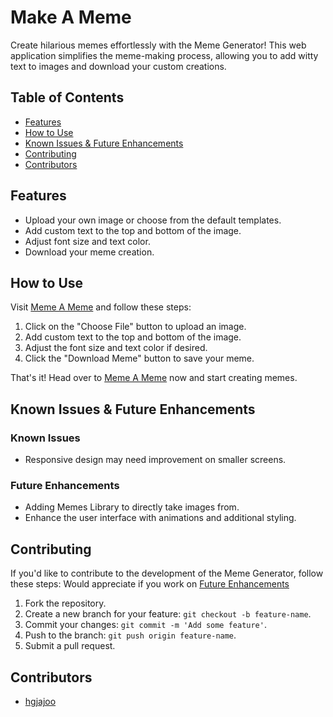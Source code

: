 # Make A Meme

Create hilarious memes effortlessly with the Meme Generator! This web application simplifies the meme-making process, allowing you to add witty text to images and download your custom creations.

## Table of Contents

- [Features](#features)
- [How to Use](#how-to-use)
- [Known Issues & Future Enhancements](#known-issues--future-enhancements)
- [Contributing](#contributing)
- [Contributors](#contributors)

## Features

- Upload your own image or choose from the default templates.
- Add custom text to the top and bottom of the image.
- Adjust font size and text color.
- Download your meme creation.

## How to Use

Visit [Meme A Meme](https://makeameme.vercel.app/) and follow these steps:

1. Click on the "Choose File" button to upload an image.
2. Add custom text to the top and bottom of the image.
3. Adjust the font size and text color if desired.
4. Click the "Download Meme" button to save your meme.

That's it! Head over to [Meme A Meme](https://makeameme.vercel.app/) now and start creating memes.

## Known Issues & Future Enhancements

### Known Issues

- Responsive design may need improvement on smaller screens.

### Future Enhancements

- Adding Memes Library to directly take images from. 
- Enhance the user interface with animations and additional styling.

## Contributing

If you'd like to contribute to the development of the Meme Generator, follow these steps:
Would appreciate if you work on [Future Enhancements](#future-enhancements)

1. Fork the repository.
2. Create a new branch for your feature: `git checkout -b feature-name`.
3. Commit your changes: `git commit -m 'Add some feature'`.
4. Push to the branch: `git push origin feature-name`.
5. Submit a pull request.

## Contributors

- [hgjajoo](https://github.com/hgjajoo/) 


